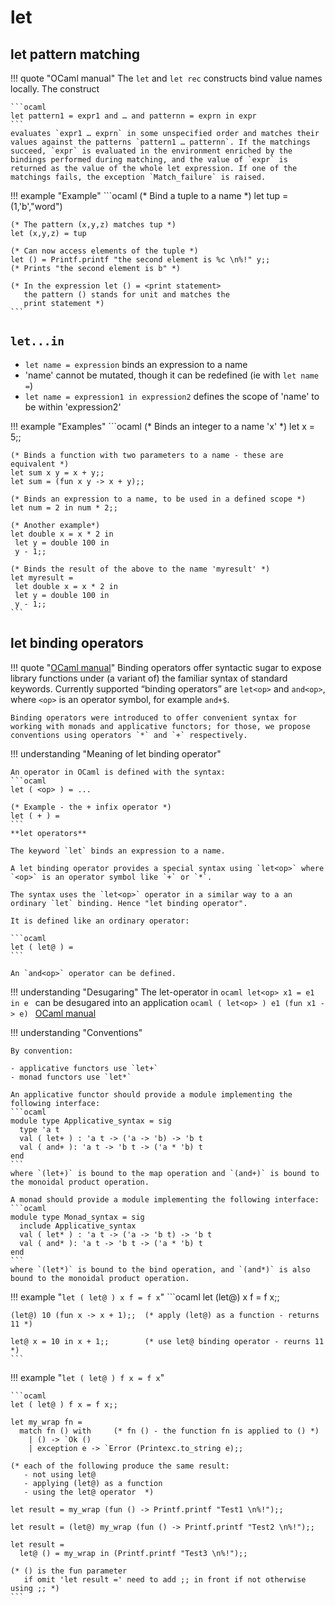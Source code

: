 # let

## let pattern matching

!!! quote "OCaml manual"
    The `let` and `let rec` constructs bind value names locally. The construct

    ```ocaml
    let pattern1 = expr1 and … and patternn = exprn in expr
    ```
    evaluates `expr1 … exprn` in some unspecified order and matches their values against the patterns `pattern1 … patternn`. If the matchings succeed, `expr` is evaluated in the environment enriched by the bindings performed during matching, and the value of `expr` is returned as the value of the whole let expression. If one of the matchings fails, the exception `Match_failure` is raised.


!!! example "Example"
    ```ocaml
    (* Bind a tuple to a name *)
    let tup = (1,'b',"word")
    
    (* The pattern (x,y,z) matches tup *)
    let (x,y,z) = tup
    
    (* Can now access elements of the tuple *)
    let () = Printf.printf "the second element is %c \n%!" y;;
    (* Prints "the second element is b" *)
    
    (* In the expression let () = <print statement> 
       the pattern () stands for unit and matches the 
       print statement *)
    ```

## `let...in`
- `let name = expression` binds an expression to a name
- 'name' cannot be mutated, though it can be redefined (ie with `let name =`)
- `let name = expression1 in expression2` defines the scope of 'name' to be within 'expression2'

!!! example "Examples"
    ```ocaml
    (* Binds an integer to a name 'x' *)
    let x = 5;;
    
    (* Binds a function with two parameters to a name - these are equivalent *)
    let sum x y = x + y;;
    let sum = (fun x y -> x + y);;
    
    (* Binds an expression to a name, to be used in a defined scope *)
    let num = 2 in num * 2;;
    
    (* Another example*)
    let double x = x * 2 in
     let y = double 100 in
     y - 1;;
    
    (* Binds the result of the above to the name 'myresult' *)    
    let myresult = 
     let double x = x * 2 in
     let y = double 100 in
     y - 1;;    
    ```

## let binding operators

!!! quote "[OCaml manual](https://ocaml.org/manual/latest/bindingops.html)"
    Binding operators offer syntactic sugar to expose library functions under (a variant of) the familiar syntax of standard keywords. Currently supported “binding operators” are `let<op>` and `and<op>`, where `<op>` is an operator symbol, for example `and+$`.

    Binding operators were introduced to offer convenient syntax for working with monads and applicative functors; for those, we propose conventions using operators `*` and `+` respectively.
    
!!! understanding "Meaning of let binding operator"

    An operator in OCaml is defined with the syntax:
    ```ocaml
    let ( <op> ) = ...

    (* Example - the + infix operator *)
    let ( + ) = 
    ```
    **let operators**

    The keyword `let` binds an expression to a name.

    A let binding operator provides a special syntax using `let<op>` where `<op>` is an operator symbol like `+` or `*`.

    The syntax uses the `let<op>` operator in a similar way to a an ordinary `let` binding. Hence "let binding operator".

    It is defined like an ordinary operator:

    ```ocaml
    let ( let@ ) = 
    ```

    An `and<op>` operator can be defined.

!!! understanding "Desugaring"
    The let-operator in
    ```ocaml
    let<op> x1 = e1 in e
    ```
    can be desugared into an application
    ```ocaml
    ( let<op> ) e1 (fun x1 -> e)
    ```
    [OCaml manual](https://ocaml.org/manual/latest/bindingops.html#ss%3Aletop-rules)

!!! understanding "Conventions"
    
    By convention:
    
    - applicative functors use `let+`
    - monad functors use `let*`
    
    An applicative functor should provide a module implementing the following interface:
    ```ocaml
    module type Applicative_syntax = sig
      type 'a t
      val ( let+ ) : 'a t -> ('a -> 'b) -> 'b t
      val ( and+ ): 'a t -> 'b t -> ('a * 'b) t
    end
    ```
    where `(let+)` is bound to the map operation and `(and+)` is bound to the monoidal product operation.

    A monad should provide a module implementing the following interface:
    ```ocaml
    module type Monad_syntax = sig
      include Applicative_syntax
      val ( let* ) : 'a t -> ('a -> 'b t) -> 'b t
      val ( and* ): 'a t -> 'b t -> ('a * 'b) t
    end
    ```
    where `(let*)` is bound to the bind operation, and `(and*)` is also bound to the monoidal product operation.

!!! example "`let ( let@ ) x f = f x`"
    ```ocaml
    let (let@) x f = f x;;

    (let@) 10 (fun x -> x + 1);;  (* apply (let@) as a function - returns 11 *)

    let@ x = 10 in x + 1;;        (* use let@ binding operator - reurns 11 *)
    ```


!!! example "`let ( let@ ) f x = f x`"
 
    ```ocaml
    let ( let@ ) f x = f x;;

    let my_wrap fn =
      match fn () with     (* fn () - the function fn is applied to () *)
        | () -> `Ok ()
        | exception e -> `Error (Printexc.to_string e);;

    (* each of the following produce the same result: 
       - not using let@
       - applying (let@) as a function
       - using the let@ operator  *)

    let result = my_wrap (fun () -> Printf.printf "Test1 \n%!");;       

    let result = (let@) my_wrap (fun () -> Printf.printf "Test2 \n%!");; 

    let result =
      let@ () = my_wrap in (Printf.printf "Test3 \n%!");; 

    (* () is the fun parameter 
       if omit 'let result =' need to add ;; in front if not otherwise using ;; *)
    ```



